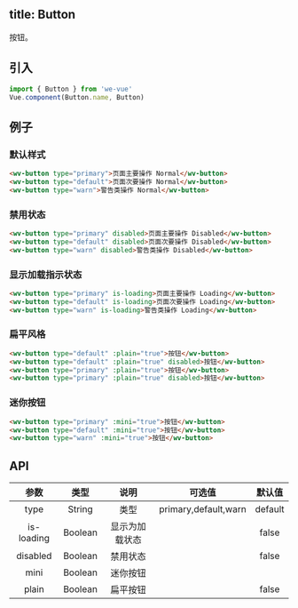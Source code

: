 title: Button
---
按钮。

## 引入

```js
import { Button } from 'we-vue'
Vue.component(Button.name, Button)
```

## 例子

### 默认样式

```html
<wv-button type="primary">页面主要操作 Normal</wv-button>
<wv-button type="default">页面次要操作 Normal</wv-button>
<wv-button type="warn">警告类操作 Normal</wv-button>
```

### 禁用状态

```html
<wv-button type="primary" disabled>页面主要操作 Disabled</wv-button>
<wv-button type="default" disabled>页面次要操作 Disabled</wv-button>
<wv-button type="warn" disabled>警告类操作 Disabled</wv-button>
```

### 显示加载指示状态

```html
<wv-button type="primary" is-loading>页面主要操作 Loading</wv-button>
<wv-button type="default" is-loading>页面次要操作 Loading</wv-button>
<wv-button type="warn" is-loading>警告类操作 Loading</wv-button>
```

### 扁平风格
```html
<wv-button type="default" :plain="true">按钮</wv-button>
<wv-button type="default" :plain="true" disabled>按钮</wv-button>
<wv-button type="primary" :plain="true">按钮</wv-button>
<wv-button type="primary" :plain="true" disabled>按钮</wv-button>
```

### 迷你按钮
```html
<wv-button type="primary" :mini="true">按钮</wv-button>
<wv-button type="default" :mini="true">按钮</wv-button>
<wv-button type="warn" :mini="true">按钮</wv-button>
```

## API

|     参数     |   类型    |   说明    |         可选值          |   默认值   |
| :--------: | :-----: | :-----: | :------------------: | :-----: |
|    type    | String  |   类型    | primary,default,warn | default |
| is-loading | Boolean | 显示为加载状态 |                      |  false  |
|  disabled  | Boolean |  禁用状态   |                      |  false  |
|    mini    | Boolean |  迷你按钮   |                      |         |
|   plain    | Boolean |  扁平按钮   |                      |  false  |